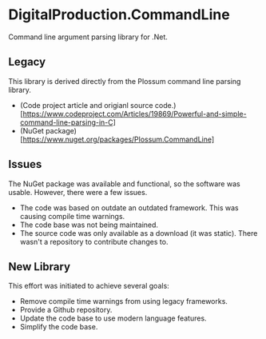# DigitalProduction.CommandLine
 Command line argument parsing library for .Net.

## Legacy
This library is derived directly from the Plossum command line parsing library.
- (Code project article and origianl source code.)[https://www.codeproject.com/Articles/19869/Powerful-and-simple-command-line-parsing-in-C]
- (NuGet package)[https://www.nuget.org/packages/Plossum.CommandLine]

## Issues
The NuGet package was available and functional, so the software was usable.  However, there were a few issues.
- The code was based on outdate an outdated framework.  This was causing compile time warnings.  
- The code base was not being maintained.
- The source code was only available as a download (it was static).  There wasn't a repository to contribute changes to.

## New Library
This effort was initiated to achieve several goals:
- Remove compile time warnings from using legacy frameworks.
- Provide a Github repository.
- Update the code base to use modern language features.
- Simplify the code base.
